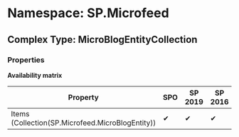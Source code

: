 # Namespace: SP.Microfeed

## Complex Type: MicroBlogEntityCollection

### Properties

**Availability matrix**

Property | SPO | SP 2019 | SP 2016 | SP 2013
----------|-----|---------|---------|--------
Items (Collection(SP.Microfeed.MicroBlogEntity)) | ✔ | ✔ | ✔ | ✔
